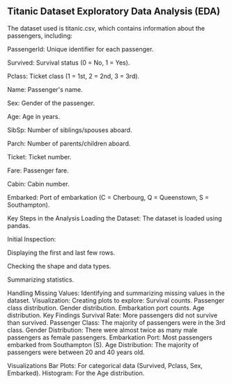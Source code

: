 ## Titanic Dataset Exploratory Data Analysis (EDA)
The dataset used is titanic.csv, which contains information about the passengers, including:

PassengerId: Unique identifier for each passenger.

Survived: Survival status (0 = No, 1 = Yes).

Pclass: Ticket class (1 = 1st, 2 = 2nd, 3 = 3rd).

Name: Passenger's name.

Sex: Gender of the passenger.

Age: Age in years.

SibSp: Number of siblings/spouses aboard.

Parch: Number of parents/children aboard.

Ticket: Ticket number.

Fare: Passenger fare.

Cabin: Cabin number.

Embarked: Port of embarkation (C = Cherbourg, Q = Queenstown, S = Southampton).

Key Steps in the Analysis
Loading the Dataset: The dataset is loaded using pandas.

Initial Inspection:

Displaying the first and last few rows.

Checking the shape and data types.

Summarizing statistics.

Handling Missing Values: Identifying and summarizing missing values in the dataset.
Visualization: Creating plots to explore:
Survival counts.
Passenger class distribution.
Gender distribution.
Embarkation port counts.
Age distribution.
Key Findings
Survival Rate: More passengers did not survive than survived.
Passenger Class: The majority of passengers were in the 3rd class.
Gender Distribution: There were almost twice as many male passengers as female passengers.
Embarkation Port: Most passengers embarked from Southampton (S).
Age Distribution: The majority of passengers were between 20 and 40 years old.

Visualizations
Bar Plots: For categorical data (Survived, Pclass, Sex, Embarked).
Histogram: For the Age distribution.
